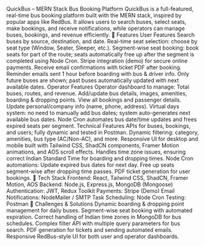 QuickBus – MERN Stack Bus Booking Platform QuickBus is a full-featured, real-time bus booking platform built with the MERN stack, inspired by popular apps like RedBus. It allows users to search buses, select seats, make bookings, and receive notifications, while operators can manage buses, bookings, and revenue efficiently. 🔹 Features User Features Search buses by source, destination, and date. Real-time seat selection: choose by seat type (Window, Seater, Sleeper, etc.). Segment-wise seat booking: book seats for part of the route; seats automatically free up after the segment is completed using Node Cron. Stripe integration (demo) for secure online payments. Receive email confirmations with ticket PDF after booking. Reminder emails sent 1 hour before boarding with bus & driver info. Only future buses are shown; past buses automatically updated with next available dates. Operator Features Operator dashboard to manage: Total buses, routes, and revenue. Add/update bus details, images, amenities, boarding & dropping points. View all bookings and passenger details. Update personal/company info (name, phone, address). Virtual days system: no need to manually add bus dates; system auto-generates next available bus dates. Node Cron automates bus date/time updates and frees expired seats per segment. Technical Features APIs for buses, bookings, and users; fully dynamic and tested in Postman. Dynamic filtering: category, amenities, bus type (AC/Non-AC), and more. Responsive UI for desktop and mobile built with Tailwind CSS, ShadCN components, Framer Motion animations, and AOS scroll effects. Handles time zone issues, ensuring correct Indian Standard Time for boarding and dropping times. Node Cron automations: Update expired bus dates for next day. Free up seats segment-wise after dropping time passes. PDF ticket generation for user bookings. 🔹 Tech Stack Frontend: React, Tailwind CSS, ShadCN, Framer Motion, AOS Backend: Node.js, Express.js, MongoDB (Mongoose) Authentication: JWT, Redux Toolkit Payments: Stripe (Demo) Email Notifications: NodeMailer / SMTP Task Scheduling: Node Cron Testing: Postman 🔹 Challenges & Solutions Dynamic boarding & dropping point management for daily buses. Segment-wise seat booking with automated expiration. Correct handling of Indian time zones in MongoDB for bus schedules. Complex filter API with multiple query parameters for bus search. PDF generation for tickets and sending automated emails. Responsive RedBus-style UI for both user and operator dashboards.
